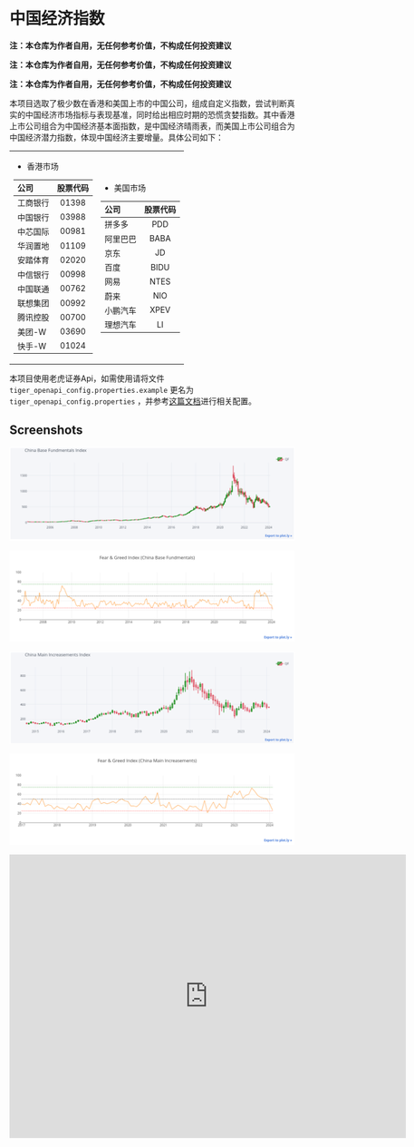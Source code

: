 # 中国经济指数

**注：本仓库为作者自用，无任何参考价值，不构成任何投资建议**

**注：本仓库为作者自用，无任何参考价值，不构成任何投资建议**

**注：本仓库为作者自用，无任何参考价值，不构成任何投资建议**

本项目选取了极少数在香港和美国上市的中国公司，组成自定义指数，尝试判断真实的中国经济市场指标与表现基准，同时给出相应时期的恐慌贪婪指数。其中香港上市公司组合为中国经济基本面指数，是中国经济晴雨表，而美国上市公司组合为中国经济潜力指数，体现中国经济主要增量。具体公司如下：

<table>
<tr>
<td>

* 香港市场

|公司|股票代码|
|:---|:---:|
|工商银行|01398|
|中国银行|03988|
|中芯国际|00981|
|华润置地|01109|
|安踏体育|02020|
|中信银行|00998|
|中国联通|00762|
|联想集团|00992|
|腾讯控股|00700|
|美团-W|03690|
|快手-W|01024|

</td>
<td>

* 美国市场

|公司|股票代码|
|:---|:---:|
|拼多多|PDD|
|阿里巴巴|BABA|
|京东|JD|
|百度|BIDU|
|网易|NTES|
|蔚来|NIO|
|小鹏汽车|XPEV|
|理想汽车|LI|

</td>
</tr>
</table>

本项目使用老虎证券Api，如需使用请将文件 `tiger_openapi_config.properties.example` 更名为 `tiger_openapi_config.properties` ，并参考[这篇文档](https://quant.itigerup.com/openapi/zh/python/overview/openWay.html)进行相关配置。

## Screenshots

![](screenshots/cbfi.png)

![](screenshots/f&g(cbf).png)

![](screenshots/cmii.png)

![](screenshots/f&g(cmi).png)

<iframe src="https://china-index.kaixindeken.top/fgicmi.html" width="700px" height="500px" frameborder="0" scrolling="no"></iframe>

